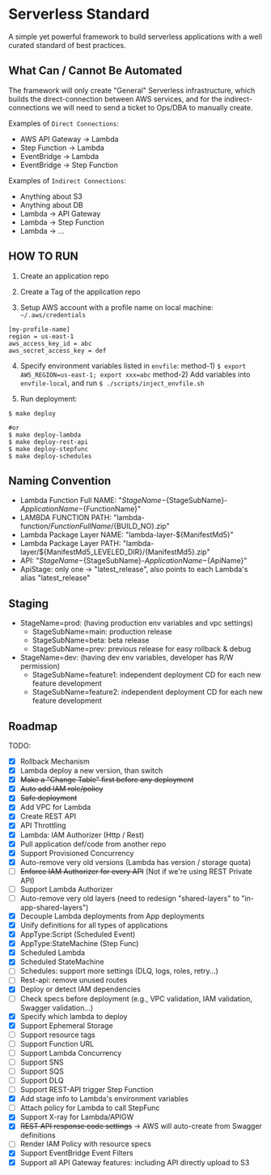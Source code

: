 # Serverless Standard

A simple yet powerful framework to build serverless applications with a well curated standard of best practices.


## What Can / Cannot Be Automated

The framework will only create "General" Serverless infrastructure, which builds the direct-connection between AWS services, and for the indirect-connections we will need to send a ticket to Ops/DBA to manually create.

Examples of `Direct Connections`:
- AWS API Gateway -> Lambda
- Step Function -> Lambda
- EventBridge -> Lambda
- EventBridge -> Step Function

Examples of `Indirect Connections`:
- Anything about S3
- Anything about DB
- Lambda -> API Gateway
- Lambda -> Step Function
- Lambda -> ...


## HOW TO RUN

1. Create an application repo

2. Create a Tag of the application repo

3. Setup AWS account with a profile name on local machine: `~/.aws/credentials`
```
[my-profile-name]
region = us-east-1
aws_access_key_id = abc
aws_secret_access_key = def
```

4. Specify environment variables listed in `envfile`:
    method-1) `$ export AWS_REGION=us-east-1; export xxx=abc`
    method-2) Add variables into `envfile-local`, and run `$ ./scripts/inject_envfile.sh`

5. Run deployment:
```
$ make deploy

#or
$ make deploy-lambda
$ make deploy-rest-api
$ make deploy-stepfunc
$ make deploy-schedules
```


## Naming Convention

- Lambda Function Full NAME: "${StageName}-${StageSubName}-${ApplicationName}-${FunctionName}"
- LAMBDA FUNCTION PATH: "lambda-function/${FunctionFullName}/${BUILD_NO}.zip"
- Lambda Package Layer NAME: "lambda-layer-${ManifestMd5}"
- Lambda Package Layer PATH: "lambda-layer/${ManifestMd5_LEVELED_DIR}/{ManifestMd5}.zip"
- API: "${StageName}-${StageSubName}-${ApplicationName}-${ApiName}"
- ApiStage: only one -> "latest_release", also points to each Lambda's alias "latest_release"


## Staging

- StageName=prod: (having production env variables and vpc settings)
    - StageSubName=main: production release
    - StageSubName=beta: beta release
    - StageSubName=prev: previous release for easy rollback & debug
- StageName=dev: (having dev env variables, developer has R/W permission)
    - StageSubName=feature1: independent deployment CD for each new feature development
    - StageSubName=feature2: independent deployment CD for each new feature development


## Roadmap

TODO:
- [x] Rollback Mechanism
- [x] Lambda deploy a new version, than switch
- [x] ~~Make a "Change Table" first before any deployment~~
- [x] ~~Auto add IAM role/policy~~
- [x] ~~Safe deployment~~
- [x] Add VPC for Lambda
- [x] Create REST API
- [x] API Throttling
- [x] Lambda: IAM Authorizer (Http / Rest)
- [x] Pull application def/code from another repo
- [x] Support Provisioned Concurrency
- [x] Auto-remove very old versions (Lambda has version / storage quota)
- [ ] ~~Enforce IAM Authorizer for every API~~ (Not if we're using REST Private API)
- [ ] Support Lambda Authorizer
- [ ] Auto-remove very old layers (need to redesign "shared-layers" to "in-app-shared-layers")
- [x] Decouple Lambda deployments from App deployments
- [x] Unify definitions for all types of applications
- [x] AppType:Script (Scheduled Event)
- [x] AppType:StateMachine (Step Func)
- [x] Scheduled Lambda
- [x] Scheduled StateMachine
- [ ] Schedules: support more settings (DLQ, logs, roles, retry...)
- [ ] Rest-api: remove unused routes
- [x] Deploy or detect IAM dependencies
- [ ] Check specs before deployment (e.g., VPC validation, IAM validation, Swagger validation...)
- [x] Specify which lambda to deploy
- [x] Support Ephemeral Storage
- [ ] Support resource tags
- [ ] Support Function URL
- [ ] Support Lambda Concurrency
- [ ] Support SNS
- [ ] Support SQS
- [ ] Support DLQ
- [ ] Support REST-API trigger Step Function
- [x] Add stage info to Lambda's environment variables
- [ ] Attach policy for Lambda to call StepFunc
- [x] Support X-ray for Lambda/APIGW
- [x] ~~REST API response code settings~~ -> AWS will auto-create from Swagger definitions
- [ ] Render IAM Policy with resource specs
- [x] Support EventBridge Event Filters
- [x] Support all API Gateway features: including API directly upload to S3
